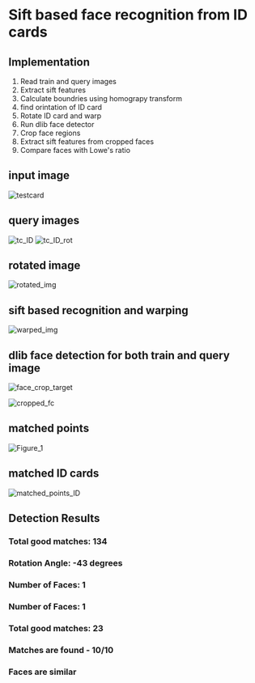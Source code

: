 # Sift based face recognition from ID cards

## Implementation

1. Read train and query images
2. Extract sift features
3. Calculate boundries using homograpy transform
4. find orintation of ID card
5. Rotate ID card and warp 
6. Run dlib face detector
7. Crop face regions
8. Extract sift features from cropped faces
9. Compare faces with Lowe's ratio  
## input image

![testcard](https://user-images.githubusercontent.com/47300390/151219450-d2562624-ec52-4666-8ea6-bf0d69e964c4.png)

## query images
![tc_ID](https://user-images.githubusercontent.com/47300390/151219528-15da8465-cec2-446a-825c-dd0eb8f10636.jpg)
![tc_ID_rot](https://user-images.githubusercontent.com/47300390/151219534-8376c282-2cc4-4679-8d13-a741e4ac61e9.jpg)

## rotated image
![rotated_img](https://user-images.githubusercontent.com/47300390/151220906-e0630a48-e986-4762-b961-150d40c82c3a.png)

## sift based recognition and warping
![warped_img](https://user-images.githubusercontent.com/47300390/151219708-c1a98897-867e-4a00-b16e-e816bdc1d28a.png)

## dlib face detection for both train and query image

![face_crop_target](https://user-images.githubusercontent.com/47300390/151219870-69f785af-0f12-47ab-89a2-a71136b4cf7d.png)

![cropped_fc](https://user-images.githubusercontent.com/47300390/151223859-fb9886f9-7011-4f8a-b5d5-82211b6681d7.png)

## matched points
![Figure_1](https://user-images.githubusercontent.com/47300390/151219748-92ca3625-4248-4edd-ac5f-6114c85a4523.png)

## matched ID cards
![matched_points_ID](https://user-images.githubusercontent.com/47300390/151219975-cb3dd920-1597-4246-a6d1-b485a33ebae0.png)


## Detection Results

### Total good matches: 134
### Rotation Angle: -43 degrees
### Number of Faces: 1
### Number of Faces: 1
### Total good matches: 23
### Matches are found - 10/10
### Faces are similar

